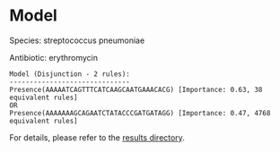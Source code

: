 
# Model

Species: streptococcus pneumoniae

Antibiotic: erythromycin

```
Model (Disjunction - 2 rules):
------------------------------
Presence(AAAAATCAGTTTCATCAAGCAATGAAACACG) [Importance: 0.63, 38 equivalent rules]
OR
Presence(AAAAAAAGCAGAATCTATACCCGATGATAGG) [Importance: 0.47, 4768 equivalent rules]

```

For details, please refer to the [results directory](../../../../../results/scm_b/streptococcus+pneumoniae/erythromycin/repeat_1/).

